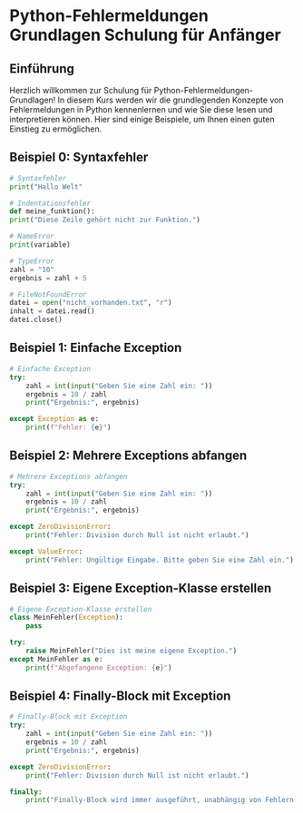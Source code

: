# Python-Fehlermeldungen Grundlagen Schulung für Anfänger

## Einführung

Herzlich willkommen zur Schulung für Python-Fehlermeldungen-Grundlagen! In diesem Kurs werden wir die grundlegenden Konzepte von Fehlermeldungen in Python kennenlernen und wie Sie diese lesen und interpretieren können. Hier sind einige Beispiele, um Ihnen einen guten Einstieg zu ermöglichen.

## Beispiel 0: Syntaxfehler

```python
# Syntaxfehler
print("Hallo Welt"
```

```python
# Indentationsfehler
def meine_funktion():
print("Diese Zeile gehört nicht zur Funktion.")
```

```python
# NameError
print(variable)
```

```python
# TypeError
zahl = "10"
ergebnis = zahl + 5
```

```python
# FileNotFoundError
datei = open("nicht_vorhanden.txt", "r")
inhalt = datei.read()
datei.close()
```

## Beispiel 1: Einfache Exception

```python
# Einfache Exception
try:
    zahl = int(input("Geben Sie eine Zahl ein: "))
    ergebnis = 10 / zahl
    print("Ergebnis:", ergebnis)

except Exception as e:
    print(f"Fehler: {e}")
```

## Beispiel 2: Mehrere Exceptions abfangen

```python
# Mehrere Exceptions abfangen
try:
    zahl = int(input("Geben Sie eine Zahl ein: "))
    ergebnis = 10 / zahl
    print("Ergebnis:", ergebnis)

except ZeroDivisionError:
    print("Fehler: Division durch Null ist nicht erlaubt.")

except ValueError:
    print("Fehler: Ungültige Eingabe. Bitte geben Sie eine Zahl ein.")
```

## Beispiel 3: Eigene Exception-Klasse erstellen

```python
# Eigene Exception-Klasse erstellen
class MeinFehler(Exception):
    pass

try:
    raise MeinFehler("Dies ist meine eigene Exception.")
except MeinFehler as e:
    print(f"Abgefangene Exception: {e}")

```

## Beispiel 4: Finally-Block mit Exception

```python
# Finally-Block mit Exception
try:
    zahl = int(input("Geben Sie eine Zahl ein: "))
    ergebnis = 10 / zahl
    print("Ergebnis:", ergebnis)

except ZeroDivisionError:
    print("Fehler: Division durch Null ist nicht erlaubt.")

finally:
    print("Finally-Block wird immer ausgeführt, unabhängig von Fehlern.")

```